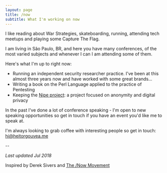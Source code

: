 ```yaml
---
layout: page
title: /now
subtitle: What I'm working on now
---
```


I like reading about War Strategies, skateboarding, running, attending tech meetups and playing some Capture The Flag.

I am living in São Paulo, BR, and here you have many conferences, of the most varied subjects and whenever I can I am attending some of them.

Here's what I'm up to right now:

 - Running an independent security researcher practice. I’ve been at this almost three years now and have worked with some great brands…
 - Writing a book on the Perl Language applied to the practice of Pentesting
 - Keeping the <a href="https://github.com/GouveaHeitor/nipe" target="_blank_">Nipe project</a>: a project focused on anonymity and digital privacy

In the past I've done a lot of conference speaking - I'm open to new speaking opportunities so get in touch if you have an event you'd like me to speak at.

I'm always looking to grab coffee with interesting people so get in touch: <a href="mailto:hi@heitorgouvea.me">hi@heitorgouvea.me</a>

--   

*Last updated Jul 2018*

Inspired by Derek Sivers and <a href="https://sivers.org/nowff">The /Now Movement</a>
